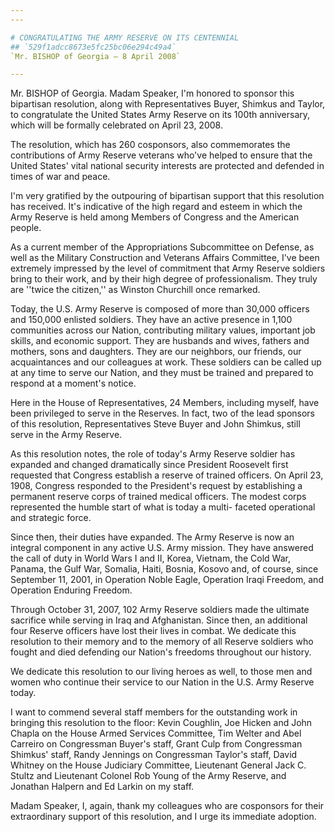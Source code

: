 ```yaml
---
---

# CONGRATULATING THE ARMY RESERVE ON ITS CENTENNIAL
## `529f1adcc8673e5fc25bc06e294c49a4`
`Mr. BISHOP of Georgia — 8 April 2008`

---
```



Mr. BISHOP of Georgia. Madam Speaker, I'm honored to sponsor this 
bipartisan resolution, along with Representatives Buyer, Shimkus and 
Taylor, to congratulate the United States Army Reserve on its 100th 
anniversary, which will be formally celebrated on April 23, 2008.

The resolution, which has 260 cosponsors, also commemorates the 
contributions of Army Reserve veterans who've helped to ensure that the 
United States' vital national security interests are protected and 
defended in times of war and peace.

I'm very gratified by the outpouring of bipartisan support that this 
resolution has received. It's indicative of the high regard and esteem 
in which the Army Reserve is held among Members of Congress and the 
American people.

As a current member of the Appropriations Subcommittee on Defense, as 
well as the Military Construction and Veterans Affairs Committee, I've 
been extremely impressed by the level of commitment that Army Reserve 
soldiers bring to their work, and by their high degree of 
professionalism. They truly are ''twice the citizen,'' as Winston 
Churchill once remarked.

Today, the U.S. Army Reserve is composed of more than 30,000 officers 
and 150,000 enlisted soldiers. They have an active presence in 1,100 
communities across our Nation, contributing military values, important 
job skills, and economic support. They are husbands and wives, fathers 
and mothers, sons and daughters. They are our neighbors, our friends, 
our acquaintances and our colleagues at work. These soldiers can be 
called up at any time to serve our Nation, and they must be trained and 
prepared to respond at a moment's notice.

Here in the House of Representatives, 24 Members, including myself, 
have been privileged to serve in the Reserves. In fact, two of the lead 
sponsors of this resolution, Representatives Steve Buyer and John 
Shimkus, still serve in the Army Reserve.

As this resolution notes, the role of today's Army Reserve soldier 
has expanded and changed dramatically since President Roosevelt first 
requested that Congress establish a reserve of trained officers. On 
April 23, 1908, Congress responded to the President's request by 
establishing a permanent reserve corps of trained medical officers. The 
modest corps represented the humble start of what is today a multi-
faceted operational and strategic force.

Since then, their duties have expanded. The Army Reserve is now an 
integral component in any active U.S. Army mission. They have answered 
the call of duty in World Wars I and II, Korea, Vietnam, the Cold War, 
Panama, the Gulf War, Somalia, Haiti, Bosnia, Kosovo and, of course, 
since September 11, 2001, in Operation Noble Eagle, Operation Iraqi 
Freedom, and Operation Enduring Freedom.

Through October 31, 2007, 102 Army Reserve soldiers made the ultimate 
sacrifice while serving in Iraq and Afghanistan. Since then, an 
additional four Reserve officers have lost their lives in combat. We 
dedicate this resolution to their memory and to the memory of all 
Reserve soldiers who fought and died defending our Nation's freedoms 
throughout our history.

We dedicate this resolution to our living heroes as well, to those 
men and women who continue their service to our Nation in the U.S. Army 
Reserve today.



I want to commend several staff members for the outstanding work in 
bringing this resolution to the floor: Kevin Coughlin, Joe Hicken and 
John Chapla on the House Armed Services Committee, Tim Welter and Abel 
Carreiro on Congressman Buyer's staff, Grant Culp from Congressman 
Shimkus' staff, Randy Jennings on Congressman Taylor's staff, David 
Whitney on the House Judiciary Committee, Lieutenant General Jack C. 
Stultz and Lieutenant Colonel Rob Young of the Army Reserve, and 
Jonathan Halpern and Ed Larkin on my staff.

Madam Speaker, I, again, thank my colleagues who are cosponsors for 
their extraordinary support of this resolution, and I urge its 
immediate adoption.